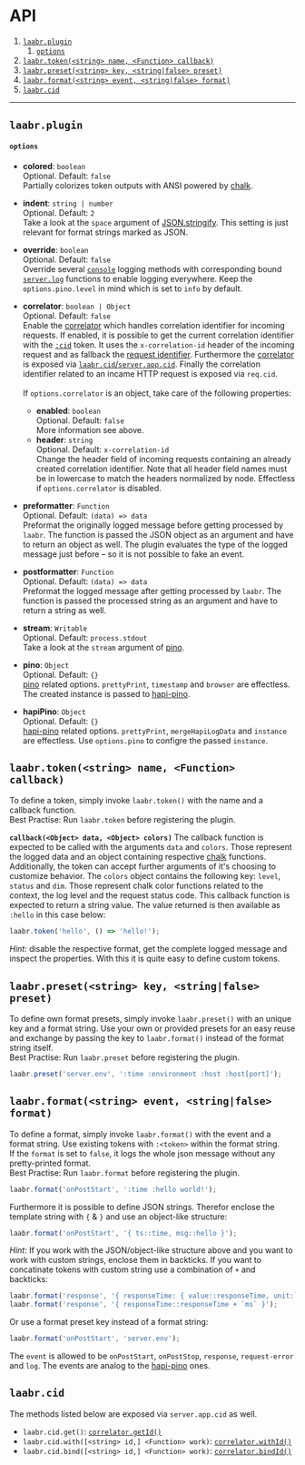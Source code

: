 # API

<!-- TOC -->

1. [`laabr.plugin`](#laabrplugin)
    1. [`options`](#options)
2. [`laabr.token(<string> name, <Function> callback)`](#laabrtokenstring-name-function-callback)
3. [`laabr.preset(<string> key, <string|false> preset)`](#laabrpresetstring-key-stringfalse-preset)
4. [`laabr.format(<string> event, <string|false> format)`](#laabrformatstring-event-stringfalse-format)
5. [`laabr.cid`](#laabrcid)

<!-- /TOC -->

---

## `laabr.plugin`

#### `options`
- <strong id="colored">colored</strong>: `boolean`<br/>
Optional. Default: `false`<br/>
Partially colorizes token outputs with ANSI powered by [chalk](https://github.com/chalk/chalk).

- **indent**: `string | number`<br/>
Optional. Default: `2`<br/>
Take a look at the `space` argument of [JSON.stringify](https://developer.mozilla.org/en/docs/Web/JavaScript/Reference/Global_Objects/JSON/stringify). This setting is just relevant for format strings marked as JSON.

- **override**: `boolean`<br/>
Optional. Default: `false`<br/>
Override several [`console`](https://developer.mozilla.org/en-US/docs/Web/API/Console) logging methods with corresponding bound [`server.log`](https://hapijs.com/api#serverlogtags-data-timestamp) functions to enable logging everywhere. Keep the `options.pino.level` in mind which is set to `info` by default.

- **correlator**: `boolean | Object`<br/>
Optional. Default: `false`<br/>
Enable the [correlator](https://github.com/toboid/correlation-id) which handles correlation identifier for incoming requests. If enabled, it is possible to get the current correlation identifier with the [`:cid`](tokens-formats-presets.md#tokens) token. It uses the `x-correlation-id` header of the incoming request and as fallback the [request identifier](https://hapijs.com/api#request-object). Furthermore the [correlator](https://github.com/toboid/correlation-id#api) is exposed via [`laabr.cid`/`server.app.cid`](#laabrcid). Finally the correlation identifier related to an incame HTTP request is exposed via `req.cid`.<br/><br/>
If `options.correlator` is an object, take care of the following properties:
    - **enabled**: `boolean`<br/>
    Optional. Default: `false`<br/>
    More information see above.
    - **header**: `string`<br/>
    Optional. Default: `x-correlation-id`<br/>
    Change the header field of incoming requests containing an already created correlation identifier. Note that all header field names must be in lowercase to match the headers normalized by node. Effectless if `options.correlator` is disabled.

- **preformatter**: `Function`<br/>
Optional. Default: `(data) => data`<br/>
Preformat the originally logged message before getting processed by `laabr`. The function is passed the JSON object as an argument and have to return an object as well. The plugin evaluates the type of the logged message just before – so it is not possible to fake an event.

- **postformatter**: `Function`<br/>
Optional. Default: `(data) => data`<br/>
Preformat the logged message after getting processed by `laabr`. The function is passed the processed string as an argument and have to return a string as well.

- **stream**: `Writable`<br/>
Optional. Default: `process.stdout`<br/>
Take a look at the `stream` argument of [pino](https://github.com/pinojs/pino/blob/master/docs/API.md).

- **pino**: `Object`<br/>
Optional. Default: `{}`<br/>
[pino](https://github.com/pinojs/pino) related options. `prettyPrint`, `timestamp` and `browser` are effectless. The created instance is passed to [hapi-pino](https://github.com/pinojs/hapi-pino).

- **hapiPino**: `Object`<br/>
Optional. Default: `{}`<br/>
[hapi-pino](https://github.com/pinojs/hapi-pino) related options. `prettyPrint`, `mergeHapiLogData` and `instance` are effectless. Use `options.pino` to configre the passed `instance`.

## `laabr.token(<string> name, <Function> callback)`
To define a token, simply invoke `laabr.token()` with the name and a callback function.<br/>Best Practise: Run `laabr.token` before registering the plugin.

**`callback(<Object> data, <Object> colors)`**
The callback function is expected to be called with the arguments `data` and `colors`. Those represent the logged data and an object containing respective [chalk](https://github.com/chalk/chalk) functions. Additionally, the token can accept further arguments of it's choosing to customize behavior. The `colors` object contains the following key: `level`, `status` and `dim`. Those represent chalk color functions related to the context, the log level and the request status code. This callback function is expected to return a string value. The value returned is then available as `:hello` in this case below:

``` js
laabr.token('hello', () => 'hello!');
```

*Hint:* disable the respective format, get the complete logged message and inspect the properties. With this it is quite easy to define custom tokens.

## `laabr.preset(<string> key, <string|false> preset)`
To define own format presets, simply invoke `laabr.preset()` with an unique key and a format string. Use your own or provided presets for an easy reuse and exchange by passing the key to `laabr.format()` instead of the format string itself.<br/>Best Practise: Run `laabr.preset` before registering the plugin.

``` js
laabr.preset('server.env', ':time :environment :host :host[port]');
```

## `laabr.format(<string> event, <string|false> format)`
To define a format, simply invoke `laabr.format()` with the event and a format string. Use existing tokens with `:<token>` within the format string.<br>
If the `format` is set to `false`, it logs the whole json message without any pretty-printed format.<br/>Best Practise: Run `laabr.format` before registering the plugin.

``` js
laabr.format('onPostStart', ':time :hello world!');
```

Furthermore it is possible to define JSON strings. Therefor enclose the template string with `{` & `}` and use an object-like structure:

``` js
laabr.format('onPostStart', '{ ts::time, msg::hello }');
```

*Hint*: If you work with the JSON/object-like structure above and you want to work with custom strings, enclose them in backticks. If you want to concatinate tokens with custom string use a combination of `+` and backticks:

``` js
laabr.format('response', '{ responseTime: { value::responseTime, unit:`ms` }}');
laabr.format('response', '{ responseTime::responseTime + `ms` }');
```

Or use a format preset key instead of a format string:

``` js
laabr.format('onPostStart', 'server.env');
```

The `event` is allowed to be `onPostStart`, `onPostStop`, `response`, `request-error` and `log`. The events are analog to the [hapi-pino](https://github.com/pinojs/hapi-pino) ones.

## `laabr.cid`
The methods listed below are exposed via `server.app.cid` as well.

- `laabr.cid.get()`: [`correlator.getId()`](https://github.com/toboid/correlation-id#getid)
- `laabr.cid.with([<string> id,] <Function> work)`: [`correlator.withId()`](https://github.com/toboid/correlation-id#withidid-work)
- `laabr.cid.bind([<string> id,] <Function> work)`: [`correlator.bindId()`](https://github.com/toboid/correlation-id#bindidid-work)
